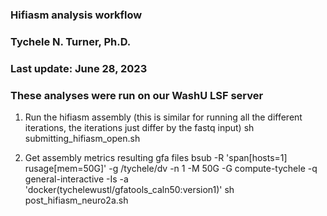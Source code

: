 ### Hifiasm analysis workflow
### Tychele N. Turner, Ph.D.
### Last update: June 28, 2023
### These analyses were run on our WashU LSF server

1. Run the hifiasm assembly (this is similar for running all the different iterations, the iterations just differ by the fastq input)
sh submitting_hifiasm_open.sh

2. Get assembly metrics resulting gfa files
bsub -R 'span[hosts=1] rusage[mem=50G]' -g /tychele/dv -n 1 -M 50G -G compute-tychele -q general-interactive -Is -a 'docker(tychelewustl/gfatools_caln50:version1)' sh post_hifiasm_neuro2a.sh

